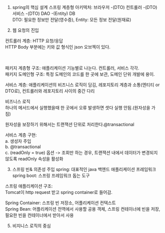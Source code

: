 1. spring의 핵심 설계
스프링 계층형 아키텍처: 브라우저 -(DTO) 컨트롤러 -(DTO) 서비스 -(DTO) DAO -(Entity) DB  
DTO: 필요한 정보만 전달(영수증), Entity: 모든 정보 전달(원재료)  

2. 웹 요청의 진입

컨트롤러 계층: HTTP 요청/응답  
HTTP Body 부분에는 키와 값 형식인 json 오브젝이 있다.    

<br><br>
패키지 계층형 구조: 애플리케이션 기능별로 나눈다. 컨트롤러, 서비스 각각.  
패키지 도메인형 구조: 특정 도메인의 코드를 한 곳에 보관, 도메인 단위 개발에 용이.

서비스 계층: 애플리케이션의 비즈니스 로직이 담김, 레포지토리 계층과 소통(엔티티 or DTO로), 컨트롤러와 레포지토리 사이의 중간 다리  

비즈니스 로직  
하나의 메서드에서 실행했을때 한 곳에서 오류 발생하면 셋다 실행 안됨.(원자성을 가짐)  

원자성을 보장하기 위해서는 트랜잭션 단위로 처리한다.@transactional  

서비스 계층 구현:  
a. 생성자 주입  
b. @transactional  
c. (readOnly = true) 옵션 -> 조회만 하는 경우, 트랜잭션 내에서 데이터가 변경되지 않도록 readOnly 속성을 활성화  

3. 스프링 빈& 의존성 주입
spring: 대표적인 java 백엔드 애플리케이션 프레임워크
spring boot: 스프링 프레임워크 돕는 도구

스프링 애플리케이션 구조:  
Tomcat이 http request 받고 spring container로 들어감.  

Spring Container: 스프링 빈 저장소, 어플리케이션 컨텍스트  
Spring Bean: 어플리케이션 전역에서 사용할 공용 객체, 스프링 컨테이너에 빈을 저장, 필요한 빈을 컨테이너에서 받아서 사용  

   

5. 비지니스 로직의 중심
